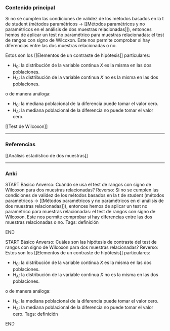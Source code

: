 ### Contenido principal

Si no se cumplen las condiciones de validez de los métodos basados en la t de student (métodos paramétricos -> [[Métodos paramétricos y no paramétricos en el análisis de dos muestras relacionadas]]), entonces hemos de aplicar un test no paramétrico para muestras relacionadas: el test de rangos con signo de Wilcoxon. Este nos permite comprobar si hay diferencias entre las dos muestras relacionadas o no.

Estos son los [[Elementos de un contraste de hipótesis]] particulares:
- $H_0:$ la distribución de la variable continua $X$ es la misma en las dos poblaciones.
- $H_A:$ la distribución de la variable continua $X$ no es la misma en las dos poblaciones.

o de manera análoga:
- $H_0:$ la mediana poblacional de la diferencia puede tomar el valor cero.
- $H_A:$ la mediana poblacional de la diferencia no puede tomar el valor cero.

[[Test de Wilcoxon]]

--- 
### Referencias

[[Análisis estadístico de dos muestras]]

---
### Anki

START
Básico
Anverso: Cuándo se usa el test de rangos con signo de Wilcoxon para dos muestras relacionadas?
Reverso: Si no se cumplen las condiciones de validez de los métodos basados en la t de student (métodos paramétricos -> [[Métodos paramétricos y no paramétricos en el análisis de dos muestras relacionadas]]), entonces hemos de aplicar un test no paramétrico para muestras relacionadas: el test de rangos con signo de Wilcoxon. Este nos permite comprobar si hay diferencias entre las dos muestras relacionadas o no.
Tags: definición
<!--ID: 1704379117077-->
END

START
Básico
Anverso: Cuáles son las hipótesis de contraste del test de rangos con signo de Wilcoxon para dos muestras relacionadas?
Reverso: Estos son los [[Elementos de un contraste de hipótesis]] particulares:
- $H_0:$ la distribución de la variable continua $X$ es la misma en las dos poblaciones.
- $H_A:$ la distribución de la variable continua $X$ no es la misma en las dos poblaciones.

o de manera análoga:
- $H_0:$ la mediana poblacional de la diferencia puede tomar el valor cero.
- $H_A:$ la mediana poblacional de la diferencia no puede tomar el valor cero.
Tags: definición
<!--ID: 1704379117087-->
END